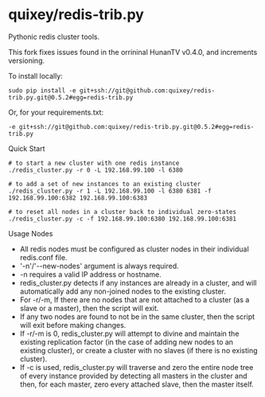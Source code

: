 quixey/redis-trib.py
====================

Pythonic redis cluster tools.

This fork fixes issues found in the orrininal HunanTV v0.4.0, and 
increments versioning. 

To install locally:

    sudo pip install -e git+ssh://git@github.com:quixey/redis-trib.py.git@0.5.2#egg=redis-trib.py
    
Or, for your requirements.txt:

    -e git+ssh://git@github.com:quixey/redis-trib.py.git@0.5.2#egg=redis-trib.py

Quick Start

    # to start a new cluster with one redis instance
    ./redis_cluster.py -r 0 -L 192.168.99.100 -l 6380 
    
    # to add a set of new instances to an existing cluster
    ./redis_cluster.py -r 1 -L 192.168.99.100 -l 6380 6381 -f 192.168.99.100:6382 192.168.99.100:6383
    
    # to reset all nodes in a cluster back to individual zero-states
    ./redis_cluster.py -c -f 192.168.99.100:6380 192.168.99.100:6381 

Usage Nodes

<ul>
<li> All redis nodes must be configured as cluster nodes in their individual redis.conf file. 
<li> '-n'/'--new-nodes' argument is always required.
<li> -n requires a valid IP address or hostname.
<li> redis_cluster.py detects if any instances are already in a cluster, and will automatically add any non-joined nodes to the existing cluster.
<li> For -r/-m, If there are no nodes that are not attached to a cluster (as a slave or a master), then the script will exit. 
<li> If any two nodes are found to not be in the same cluster, then the script will exit before making changes.
<li> If -r/-m is 0, redis_cluster.py will attempt to divine and maintain the existing replication factor (in the case of adding new nodes to an existing cluster), or create a cluster with no slaves (if there is no existing cluster).  
<li> If -c is used, redis_cluster.py will traverse and zero the entire node tree of every instance provided by detecting all masters in the cluster and then, for each master, zero every attached slave, then the master itself.
</ul>
